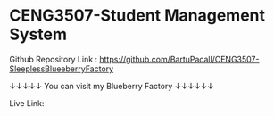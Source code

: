 # CENG3507-Student Management System
Github Repository Link : https://github.com/BartuPacall/CENG3507-SleeplessBlueeberryFactory

↓↓↓↓↓ You can visit my Blueberry Factory ↓↓↓↓↓↓

Live Link: 

